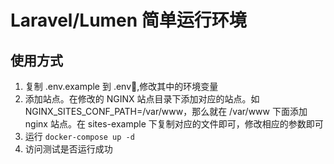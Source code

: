 # Laravel/Lumen 简单运行环境

## 使用方式
1. 复制 .env.example 到 \.env,修改其中的环境变量
2. 添加站点。在修改的 NGINX 站点目录下添加对应的站点。如 NGINX_SITES_CONF_PATH=/var/www，那么就在 /var/www 下面添加 nginx 站点。在 sites-example 下复制对应的文件即可，修改相应的参数即可
3. 运行 `docker-compose up -d`
4. 访问测试是否运行成功
